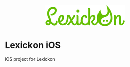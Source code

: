 <p align="center">
    <img src="logo.png" alt="My cool logo" height="67" width="251"/>
</p>

# Lexickon iOS

iOS project for Lexickon
